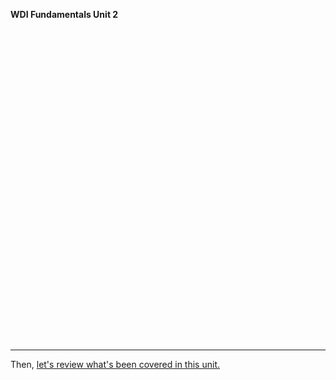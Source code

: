 **WDI Fundamentals Unit 2**

<!-- Change the width and height values to suit you best -->
<div class="typeform-widget" data-url="https://ga-immersives.typeform.com/to/ysUA3U" data-text="Unit 2 " style="width:100%;height:500px;"></div>
<script>(function(){var qs,js,q,s,d=document,gi=d.getElementById,ce=d.createElement,gt=d.getElementsByTagName,id='typef_orm',b='https://s3-eu-west-1.amazonaws.com/share.typeform.com/';if(!gi.call(d,id)){js=ce.call(d,'script');js.id=id;js.src=b+'widget.js';q=gt.call(d,'script')[0];q.parentNode.insertBefore(js,q)}})()</script>

---

Then, [let's review what's been covered in this unit.](08_cheatsheet.md)

